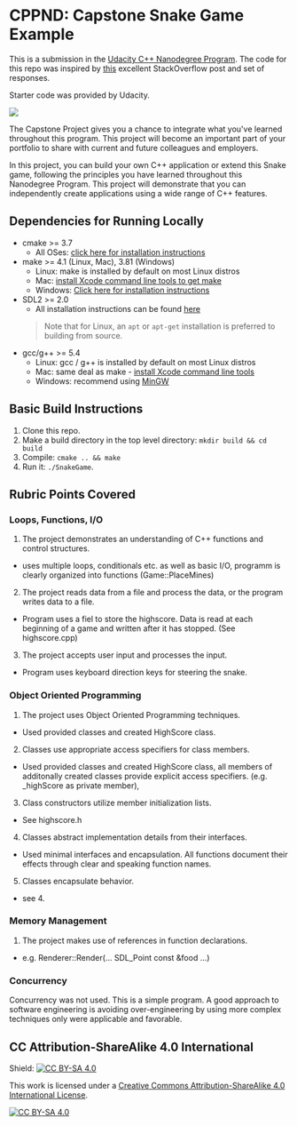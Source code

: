 # CPPND: Capstone Snake Game Example

This is a submission in the [Udacity C++ Nanodegree Program](https://www.udacity.com/course/c-plus-plus-nanodegree--nd213). The code for this repo was inspired by [this](https://codereview.stackexchange.com/questions/212296/snake-game-in-c-with-sdl) excellent StackOverflow post and set of responses.

Starter code was provided by Udacity.

<img src="snake_game.gif"/>

The Capstone Project gives you a chance to integrate what you've learned throughout this program. This project will become an important part of your portfolio to share with current and future colleagues and employers.

In this project, you can build your own C++ application or extend this Snake game, following the principles you have learned throughout this Nanodegree Program. This project will demonstrate that you can independently create applications using a wide range of C++ features.

## Dependencies for Running Locally
* cmake >= 3.7
  * All OSes: [click here for installation instructions](https://cmake.org/install/)
* make >= 4.1 (Linux, Mac), 3.81 (Windows)
  * Linux: make is installed by default on most Linux distros
  * Mac: [install Xcode command line tools to get make](https://developer.apple.com/xcode/features/)
  * Windows: [Click here for installation instructions](http://gnuwin32.sourceforge.net/packages/make.htm)
* SDL2 >= 2.0
  * All installation instructions can be found [here](https://wiki.libsdl.org/Installation)
  >Note that for Linux, an `apt` or `apt-get` installation is preferred to building from source. 
* gcc/g++ >= 5.4
  * Linux: gcc / g++ is installed by default on most Linux distros
  * Mac: same deal as make - [install Xcode command line tools](https://developer.apple.com/xcode/features/)
  * Windows: recommend using [MinGW](http://www.mingw.org/)

## Basic Build Instructions

1. Clone this repo.
2. Make a build directory in the top level directory: `mkdir build && cd build`
3. Compile: `cmake .. && make`
4. Run it: `./SnakeGame`.

## Rubric Points Covered

### Loops, Functions, I/O
1. The project demonstrates an understanding of C++ functions and control structures. 
  - uses multiple loops, conditionals etc. as well as basic I/O, programm is clearly organized into functions (Game::PlaceMines)
2. The project reads data from a file and process the data, or the program writes data to a file. 
  - Program uses a fiel to store the highscore. Data is read at each beginning of a game and written after it has stopped. (See highscore.cpp)
3. The project accepts user input and processes the input.
  - Program uses keyboard direction keys for steering the snake. 


### Object Oriented Programming
1. The project uses Object Oriented Programming techniques.
  - Used provided classes and created HighScore class. 
2. Classes use appropriate access specifiers for class members.
  - Used provided classes and created HighScore class, all members of additonally created classes provide explicit access specifiers. (e.g. _highScore as private member),
3. Class constructors utilize member initialization lists. 
  - See highscore.h
4. Classes abstract implementation details from their interfaces.
  - Used minimal interfaces and encapsulation. All functions document their effects through clear and speaking function names.
5. Classes encapsulate behavior.
  - see 4.

### Memory Management
1. The project makes use of references in function declarations.
  - e.g. Renderer::Render(... SDL_Point const &food ...)

### Concurrency
Concurrency was not used. This is a simple program. A good approach to software engineering is avoiding over-engineering by using more complex techniques only were applicable and favorable.


## CC Attribution-ShareAlike 4.0 International


Shield: [![CC BY-SA 4.0][cc-by-sa-shield]][cc-by-sa]

This work is licensed under a
[Creative Commons Attribution-ShareAlike 4.0 International License][cc-by-sa].

[![CC BY-SA 4.0][cc-by-sa-image]][cc-by-sa]

[cc-by-sa]: http://creativecommons.org/licenses/by-sa/4.0/
[cc-by-sa-image]: https://licensebuttons.net/l/by-sa/4.0/88x31.png
[cc-by-sa-shield]: https://img.shields.io/badge/License-CC%20BY--SA%204.0-lightgrey.svg
